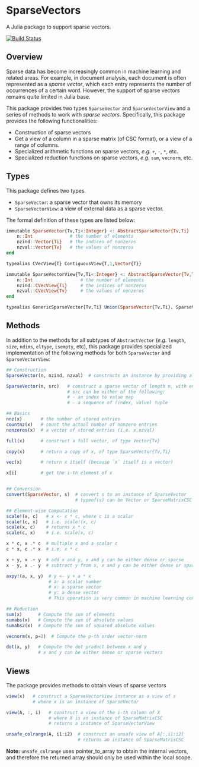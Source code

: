 # SparseVectors

A Julia package to support sparse vectors.

[![Build Status](https://travis-ci.org/lindahua/SparseVectors.jl.svg?branch=master)](https://travis-ci.org/lindahua/SparseVectors.jl)

## Overview

Sparse data has become increasingly common in machine learning and related areas. For example, in document analysis, each document is often represented as a *sparse vector*, which each entry represents the number of occurrences of a certain word. However, the support of sparse vectors remains quite limited in Julia base.

This package provides two types ``SparseVector`` and ``SparseVectorView`` and a series of methods to work with *sparse vectors*. Specifically, this package provides the following functionalities:

- Construction of sparse vectors
- Get a view of a column in a sparse matrix (of CSC format), or a view of a range of columns.
- Specialized arithmetic functions on sparse vectors, *e.g.* ``+``, ``-``, ``*``, etc.
- Specialized reduction functions on sparse vectors, *e.g.* ``sum``, ``vecnorm``, etc.


## Types

This package defines two types.

- ``SparseVector``: a sparse vector that owns its memory
- ``SparseVectorView``: a view of external data as a sparse vector.

The formal definition of these types are listed below:

```julia
immutable SparseVector{Tv,Ti<:Integer} <: AbstractSparseVector{Tv,Ti}
    n::Int              # the number of elements
    nzind::Vector{Ti}   # the indices of nonzeros
    nzval::Vector{Tv}   # the values of nonzeros
end

typealias CVecView{T} ContiguousView{T,1,Vector{T}}

immutable SparseVectorView{Tv,Ti<:Integer} <: AbstractSparseVector{Tv,Ti}
    n::Int                  # the number of elements
    nzind::CVecView{Ti}     # the indices of nonzeros
    nzval::CVecView{Tv}     # the values of nonzeros
end

typealias GenericSparseVector{Tv,Ti} Union(SparseVector{Tv,Ti}, SparseVectorView{Tv,Ti})
```

## Methods

In addition to the methods for all subtypes of ``AbstractVector`` (*e.g.* ``length``, ``size``, ``ndims``, ``eltype``, ``isempty``, etc), this package provides specialized implementation of the following methods for both ``SparseVector`` and ``SparseVectorView``:

```julia
## Construction
SparseVector(n, nzind, nzval)  # constructs an instance by providing all fields

SparseVector(n, src)   # construct a sparse vector of length n, with entries from src
                       # src can be either of the following:
                       # - an index to value map
                       # - a sequence of (index, value) tuple

## Basics
nnz(x)       # the number of stored entries
countnz(x)   # count the actual number of nonzero entries
nonzeros(x)  # a vector of stored entries (i.e. x.nzval)

full(x)      # construct a full vector, of type Vector{Tv}

copy(x)      # return a copy of x, of type SparseVector{Tv,Ti}

vec(x)       # return x itself (because `x` itself is a vector)

x[i]         # get the i-th element of x


## Conversion
convert(SparseVector, s)  # convert s to an instance of SparseVector
                          # typeof(s) can be Vector or SparseMatrixCSC

## Element-wise Computation
scale!(x, c)   # x <- x * c, where c is a scalar
scale!(c, x)   # i.e. scale!(x, c)
scale(x, c)    # returns x * c
scale(c, x)    # i.e. scale(x, c)

x * c, x .* c  # multiple x and a scalar c
c * x, c .* x  # i.e. x * c

x + y, x .+ y  # add x and y, x and y can be either dense or sparse
x - y, x .- y  # subtract y from x, x and y can be either dense or sparse

axpy!(a, x, y)  # y <- y + a * x
                # a: a scalar number
                # x: a sparse vector
                # y: a dense vector
                # This operation is very common in machine learning context

## Reduction
sum(x)      # Compute the sum of elements
sumabs(x)   # Compute the sum of absolute values
sumabs2(x)  # Compute the sum of squared absolute values

vecnorm(x, p=2)  # Compute the p-th order vector-norm

dot(x, y)   # Compute the dot product between x and y
            # x and y can be either dense or sparse vectors
```

## Views

The package provides methods to obtain views of sparse vectors

```julia
view(x)   # construct a SparseVectorView instance as a view of x
          # where x is an instance of SparseVector

view(A, :, i)   # construct a view of the i-th column of X
                # where X is an instance of SparseMatrixCSC
                # returns a instance of SparseVectorView

unsafe_colrange(A, i1:i2)  # construct an unsafe view of A[:,i1:i2]
                           # returns an instance of SparseMatrixCSC
```

**Note:** `unsafe_colrange` uses pointer_to_array to obtain the internal vectors, and therefore the returned array should only be used within the local scope.
